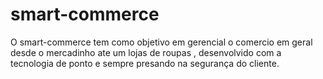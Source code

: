 # smart-commerce
O smart-commerce tem como objetivo em gerencial o comercio em geral desde o mercadinho ate um lojas de roupas , desenvolvido com a tecnologia de ponto e sempre presando na segurança do cliente.
